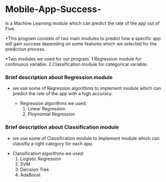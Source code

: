 # Mobile-App-Success-
Is a Machine Learning module which can predict the rate of the app out of Five.

*This program consists of two main modules to predict  how a specific app will gain success depending on 
some features which we selected for the prediction process.

*Two modules we used for our program.
  1.Regression module for continuous variable.
  2.Classification module for categorical variable.
  
### Brief description about Regression module

- we use some of Regression algorithms to implement module which can predict the rate of the app with
  a high accuracy.
  
  * Regression algorithms we used:
     1. Linear Regression
     2. Ploynomial Regression
     
### Brief description about Classification module

- we use some of Classification module to implement module which can classifiy a right category for each 
app.

* Classification algorithms we used:
    1. Logistic Regression
    2. SVM 
    3. Decision Tree
    4. AdaBoost

